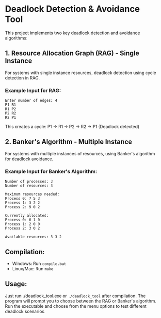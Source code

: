 # Deadlock Detection & Avoidance Tool

This project implements two key deadlock detection and avoidance algorithms:

## 1. Resource Allocation Graph (RAG) - Single Instance

For systems with single instance resources, deadlock detection using cycle detection in RAG.

### Example Input for RAG:

```
Enter number of edges: 4
P1 R1
R1 P2
P2 R2
R2 P1
```

This creates a cycle: P1 → R1 → P2 → R2 → P1 (Deadlock detected)

## 2. Banker's Algorithm - Multiple Instance

For systems with multiple instances of resources, using Banker's algorithm for deadlock avoidance.

### Example Input for Banker's Algorithm:

```
Number of processes: 3
Number of resources: 3

Maximum resources needed:
Process 0: 7 5 3
Process 1: 3 2 2
Process 2: 9 0 2

Currently allocated:
Process 0: 0 1 0
Process 1: 2 0 0
Process 2: 3 0 2

Available resources: 3 3 2
```

## Compilation:


- Windows: Run `compile.bat`
- Linux/Mac: Run `make`

## Usage:

Just run ./deadlock_tool.exe
or `./deadlock_tool` after compilation. The program will prompt you to choose between the RAG or Banker's algorithm.
Run the executable and choose from the menu options to test different deadlock scenarios.
